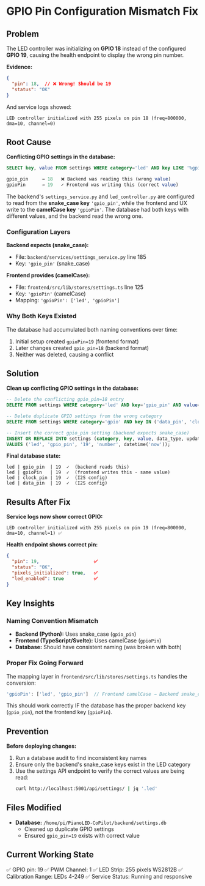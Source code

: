 # GPIO Pin Configuration Mismatch Fix

## Problem

The LED controller was initializing on **GPIO 18** instead of the configured **GPIO 19**, causing the health endpoint to display the wrong pin number.

**Evidence:**
```json
{
  "pin": 18,  // ❌ Wrong! Should be 19
  "status": "OK"
}
```

And service logs showed:
```
LED controller initialized with 255 pixels on pin 18 (freq=800000, dma=10, channel=0)
```

## Root Cause

**Conflicting GPIO settings in the database:**

```sql
SELECT key, value FROM settings WHERE category='led' AND key LIKE '%gpio%';

gpio_pin     → 18   ❌ Backend was reading this (wrong value)
gpioPin      → 19   ✓ Frontend was writing this (correct value)
```

The backend's `settings_service.py` and `led_controller.py` are configured to read from the **snake_case key** `'gpio_pin'`, while the frontend and UX write to the **camelCase key** `'gpioPin'`. The database had both keys with different values, and the backend read the wrong one.

### Configuration Layers

**Backend expects (snake_case):**
- File: `backend/services/settings_service.py` line 185
- Key: `'gpio_pin'` (snake_case)

**Frontend provides (camelCase):**
- File: `frontend/src/lib/stores/settings.ts` line 125
- Key: `'gpioPin'` (camelCase)
- Mapping: `'gpioPin': ['led', 'gpioPin']`

### Why Both Keys Existed

The database had accumulated both naming conventions over time:
1. Initial setup created `gpioPin=19` (frontend format)
2. Later changes created `gpio_pin=18` (backend format)
3. Neither was deleted, causing a conflict

## Solution

**Clean up conflicting GPIO settings in the database:**

```sql
-- Delete the conflicting gpio_pin=18 entry
DELETE FROM settings WHERE category='led' AND key='gpio_pin' AND value='18';

-- Delete duplicate GPIO settings from the wrong category
DELETE FROM settings WHERE category='gpio' AND key IN ('data_pin', 'clock_pin', 'pins');

-- Insert the correct gpio_pin setting (backend expects snake_case)
INSERT OR REPLACE INTO settings (category, key, value, data_type, updated_at) 
VALUES ('led', 'gpio_pin', '19', 'number', datetime('now'));
```

**Final database state:**
```
led | gpio_pin  | 19  ✓  (backend reads this)
led | gpioPin   | 19  ✓  (frontend writes this - same value)
led | clock_pin | 19  ✓  (I2S config)
led | data_pin  | 19  ✓  (I2S config)
```

## Results After Fix

**Service logs now show correct GPIO:**
```
LED controller initialized with 255 pixels on pin 19 (freq=800000, dma=10, channel=1) ✅
```

**Health endpoint shows correct pin:**
```json
{
  "pin": 19,                    ✅
  "status": "OK",
  "pixels_initialized": true,   ✅
  "led_enabled": true           ✅
}
```

## Key Insights

### Naming Convention Mismatch

- **Backend (Python):** Uses snake_case (`gpio_pin`)
- **Frontend (TypeScript/Svelte):** Uses camelCase (`gpioPin`)
- **Database:** Should have consistent naming (was broken with both)

### Proper Fix Going Forward

The mapping layer in `frontend/src/lib/stores/settings.ts` handles the conversion:
```typescript
'gpioPin': ['led', 'gpio_pin']  // Frontend camelCase → Backend snake_case
```

This should work correctly IF the database has the proper backend key (`gpio_pin`), not the frontend key (`gpioPin`).

## Prevention

**Before deploying changes:**
1. Run a database audit to find inconsistent key names
2. Ensure only the backend's snake_case keys exist in the LED category
3. Use the settings API endpoint to verify the correct values are being read:
   ```bash
   curl http://localhost:5001/api/settings/ | jq '.led'
   ```

## Files Modified

- **Database:** `/home/pi/PianoLED-CoPilot/backend/settings.db`
  - Cleaned up duplicate GPIO settings
  - Ensured `gpio_pin=19` exists with correct value

## Current Working State

✅ GPIO pin: 19
✅ PWM Channel: 1
✅ LED Strip: 255 pixels WS2812B
✅ Calibration Range: LEDs 4-249
✅ Service Status: Running and responsive
